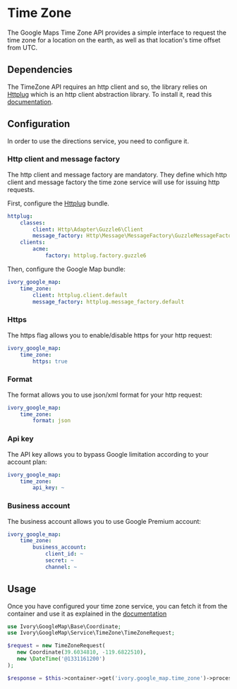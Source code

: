 # Time Zone

The Google Maps Time Zone API provides a simple interface to request the time zone for a location on the earth, as well 
as that location's time offset from UTC.

## Dependencies

The TimeZone API requires an http client and so, the library relies on [Httplug](http://httplug.io/) which is an http 
client abstraction library. To install it, read this [documentation](/Resources/doc/installation.md).

## Configuration

In order to use the directions service, you need to configure it.

### Http client and message factory

The http client and message factory are mandatory. They define which http client and message factory the time zone 
service will use for issuing http requests.
 
First, configure the [Httplug](http://httplug.io/) bundle.

``` yaml
httplug:
    classes:
        client: Http\Adapter\Guzzle6\Client
        message_factory: Http\Message\MessageFactory\GuzzleMessageFactory
    clients:
        acme:
            factory: httplug.factory.guzzle6
```

Then, configure the Google Map bundle:

``` yaml
ivory_google_map:
    time_zone:
        client: httplug.client.default
        message_factory: httplug.message_factory.default
```

### Https

The https flag allows you to enable/disable https for your http request:

``` yaml
ivory_google_map:
    time_zone: 
        https: true
```

### Format

The format allows you to use json/xml format for your http request:

``` yaml
ivory_google_map:
    time_zone:
        format: json
```

### Api key

The API key allows you to bypass Google limitation according to your account plan:

``` yaml
ivory_google_map:
    time_zone:
        api_key: ~
```

### Business account

The business account allows you to use Google Premium account:

``` yaml
ivory_google_map:
    time_zone:
        business_account:
            client_id: ~
            secret: ~
            channel: ~
```

## Usage

Once you have configured your time zone service, you can fetch it from the container and use it as explained in the 
[documentation](https://github.com/egeloen/ivory-google-map/blob/master/doc/service/time_zone/time_zone.md)

``` php
use Ivory\GoogleMap\Base\Coordinate;
use Ivory\GoogleMap\Service\TimeZone\TimeZoneRequest;

$request = new TimeZoneRequest(
   new Coordinate(39.6034810, -119.6822510),
   new \DateTime('@1331161200')
);

$response = $this->container->get('ivory.google_map.time_zone')->process($request);
```
